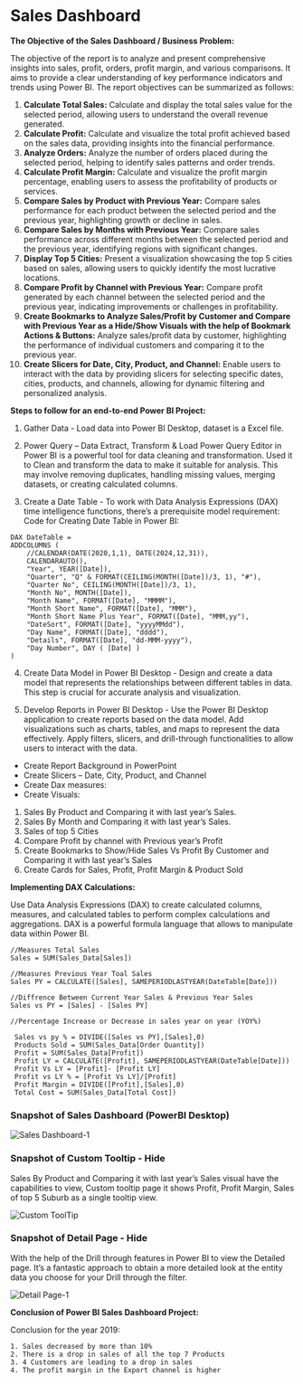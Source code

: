 
# Sales Dashboard

**The Objective of the Sales Dashboard / Business Problem:**

The objective of the report is to analyze and present comprehensive insights into sales, profit, orders, profit margin, and various comparisons. It aims to provide a clear understanding of key performance indicators and trends using Power BI. The report objectives can be summarized as follows:

1) **Calculate Total Sales:** Calculate and display the total sales value for the selected period, allowing users to understand the overall revenue generated.
2) **Calculate Profit:** Calculate and visualize the total profit achieved based on the sales data, providing insights into the financial performance.
3) **Analyze Orders:** Analyze the number of orders placed during the selected period, helping to identify sales patterns and order trends.
4) **Calculate Profit Margin:** Calculate and visualize the profit margin percentage, enabling users to assess the profitability of products or services.
5) **Compare Sales by Product with Previous Year:** Compare sales performance for each product between the selected period and the previous year, highlighting growth or decline in sales.
6) **Compare Sales by Months with Previous Year:** Compare sales performance across different months between the selected period and the previous year, identifying regions with significant changes.
7) **Display Top 5 Cities:** Present a visualization showcasing the top 5 cities based on sales, allowing users to quickly identify the most lucrative locations.
8) **Compare Profit by Channel with Previous Year:** Compare profit generated by each channel between the selected period and the previous year, indicating improvements or challenges in profitability.
9) **Create Bookmarks to Analyze Sales/Profit by Customer and Compare with Previous Year as a Hide/Show Visuals with the help of Bookmark Actions & Buttons:** Analyze sales/profit data by customer, highlighting the performance of individual customers and comparing it to the previous year.
10) **Create Slicers for Date, City, Product, and Channel:** Enable users to interact with the data by providing slicers for selecting specific dates, cities, products, and channels, allowing for dynamic filtering and personalized analysis.

**Steps to follow for an end-to-end Power BI Project:**

1) Gather Data - Load data into Power BI Desktop, dataset is a Excel file.

2) Power Query – Data Extract, Transform & Load
Power Query Editor in Power BI is a powerful tool for data cleaning and transformation. Used it to Clean and transform the data to make it suitable for analysis. This may involve removing duplicates, handling missing values, merging datasets, or creating calculated columns.

3) Create a Date Table - To work with Data Analysis Expressions (DAX) time intelligence functions, there’s a prerequisite model requirement:
Code for Creating Date Table in Power BI:

```
DAX DateTable = 
ADDCOLUMNS (
    //CALENDAR(DATE(2020,1,1), DATE(2024,12,31)),
    CALENDARAUTO(),
    "Year", YEAR([Date]),
    "Quarter", "Q" & FORMAT(CEILING(MONTH([Date])/3, 1), "#"),
    "Quarter No", CEILING(MONTH([Date])/3, 1),
    "Month No", MONTH([Date]),
    "Month Name", FORMAT([Date], "MMMM"),
    "Month Short Name", FORMAT([Date], "MMM"),
    "Month Short Name Plus Year", FORMAT([Date], "MMM,yy"),
    "DateSort", FORMAT([Date], "yyyyMMdd"),
    "Day Name", FORMAT([Date], "dddd"),
    "Details", FORMAT([Date], "dd-MMM-yyyy"),
    "Day Number", DAY ( [Date] )
)
```

4) Create Data Model in Power BI Desktop - Design and create a data model that represents the relationships between different tables in data. This step is crucial for accurate analysis and visualization.

5) Develop Reports in Power BI Desktop - Use the Power BI Desktop application to create reports based on the data model. Add visualizations such as charts, tables, and maps to represent the data effectively. Apply filters, slicers, and drill-through functionalities to allow users to interact with the data.

* Create Report Background in PowerPoint
* Create Slicers – Date, City, Product, and Channel
* Create Dax measures:
* Create Visuals:
1) Sales By Product and Comparing it with last year’s Sales.
2) Sales By Month and Comparing it with last year’s Sales.
3) Sales of top 5 Cities
4) Compare Profit by channel with Previous year’s Profit
5) Create Bookmarks to Show/Hide Sales Vs Profit By Customer and Comparing it with last year’s Sales
6) Create Cards for Sales, Profit, Profit Margin & Product Sold

**Implementing DAX Calculations:**

Use Data Analysis Expressions (DAX) to create calculated columns, measures, and calculated tables to perform complex calculations and aggregations. DAX is a powerful formula language that allows to manipulate data within Power BI.

```
//Measures Total Sales
Sales = SUM(Sales_Data[Sales])

//Measures Previous Year Toal Sales
Sales PY = CALCULATE([Sales], SAMEPERIODLASTYEAR(DateTable[Date]))

//Diffrence Between Current Year Sales & Previous Year Sales
Sales vs PY = [Sales] - [Sales PY]

//Percentage Increase or Decrease in sales year on year (YOY%)

 Sales vs py % = DIVIDE([Sales vs PY],[Sales],0)
 Products Sold = SUM(Sales_Data[Order Quantity])
 Profit = SUM(Sales_Data[Profit]) 
 Profit LY = CALCULATE([Profit], SAMEPERIODLASTYEAR(DateTable[Date]))
 Profit Vs LY = [Profit]- [Profit LY]
 Profit vs LY % = [Profit Vs LY]/[Profit]
 Profit Margin = DIVIDE([Profit],[Sales],0)
 Total Cost = SUM(Sales_Data[Total Cost])

```
### Snapshot of Sales Dashboard (PowerBI Desktop)

![Sales Dashboard-1](https://github.com/yoga9/PowerBI_Sales-Dashboard/assets/80407876/d4a4c764-c45e-4cc1-a965-fec9b832e913)

### Snapshot of Custom Tooltip - Hide
Sales By Product and Comparing it with last year’s Sales visual have the capabilities to view, Custom tooltip page it shows Profit, Profit Margin, Sales of top 5 Suburb as a single tooltip view.

![Custom ToolTip](https://github.com/yoga9/PowerBI_Sales-Dashboard/assets/80407876/a96a771b-ec78-405f-890f-4ec1c089f7a3)

### Snapshot of Detail Page - Hide
With the help of the Drill through features in Power BI to view the Detailed page. It’s a fantastic approach to obtain a more detailed look at the entity data you choose for your Drill through the filter.

![Detail Page-1](https://github.com/yoga9/PowerBI_Sales-Dashboard/assets/80407876/1786df75-f78a-4eac-a062-7318baed2024)


**Conclusion of Power BI Sales Dashboard Project:**

Conclusion for the year 2019:

    1. Sales decreased by more than 10%
    2. There is a drop in sales of all the top 7 Products
    3. 4 Customers are leading to a drop in sales
    4. The profit margin in the Export channel is higher

